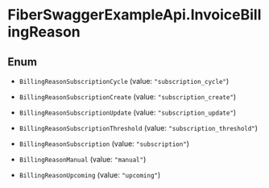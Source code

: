 # FiberSwaggerExampleApi.InvoiceBillingReason

## Enum


* `BillingReasonSubscriptionCycle` (value: `"subscription_cycle"`)

* `BillingReasonSubscriptionCreate` (value: `"subscription_create"`)

* `BillingReasonSubscriptionUpdate` (value: `"subscription_update"`)

* `BillingReasonSubscriptionThreshold` (value: `"subscription_threshold"`)

* `BillingReasonSubscription` (value: `"subscription"`)

* `BillingReasonManual` (value: `"manual"`)

* `BillingReasonUpcoming` (value: `"upcoming"`)


